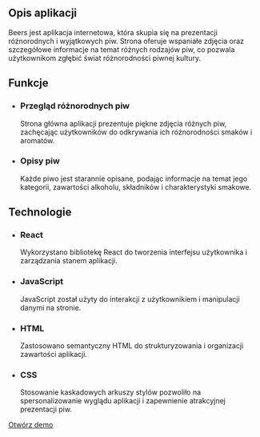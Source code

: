 <h2>Opis aplikacji</h2>
<p>Beers jest aplikacja internetowa, która skupia się na prezentacji różnorodnych i wyjątkowych piw. Strona oferuje wspaniałe zdjęcia oraz szczegółowe informacje na temat różnych rodzajów piw, co pozwala użytkownikom zgłębić świat różnorodności piwnej kultury.</p>
<h2>Funkcje</h2>
<ul>
  <li>
    <h3>Przegląd różnorodnych piw</h3>
    <p>Strona główna aplikacji prezentuje piękne zdjęcia różnych piw, zachęcając użytkowników do odkrywania ich różnorodności smaków i aromatów.</p>
  </li>
  <li>
    <h3>Opisy piw</h3>
    <p>Każde piwo jest starannie opisane, podając informacje na temat jego kategorii, zawartości alkoholu, składników i charakterystyki smakowe.</p>
  </li>
</ul>
<h2>Technologie</h2>
<ul>
  <li>
    <h3>React</h3>
    <p>Wykorzystano bibliotekę React do tworzenia interfejsu użytkownika i zarządzania stanem aplikacji.</p>
  </li>
   <li>
    <h3>JavaScript</h3>
    <p>JavaScript został użyty do interakcji z użytkownikiem i manipulacji danymi na stronie.</p>
  </li>
   <li>
    <h3>HTML</h3>
    <p>Zastosowano semantyczny HTML do strukturyzowania i organizacji zawartości aplikacji.</p>
  </li>
   <li>
    <h3>CSS</h3>
    <p>Stosowanie kaskadowych arkuszy stylów pozwoliło na spersonalizowanie wyglądu aplikacji i zapewnienie atrakcyjnej prezentacji piw.</p>
  </li>
</ul>


<a href="https://beers-api.netlify.app/" target="_blank">Otwórz demo</a>

